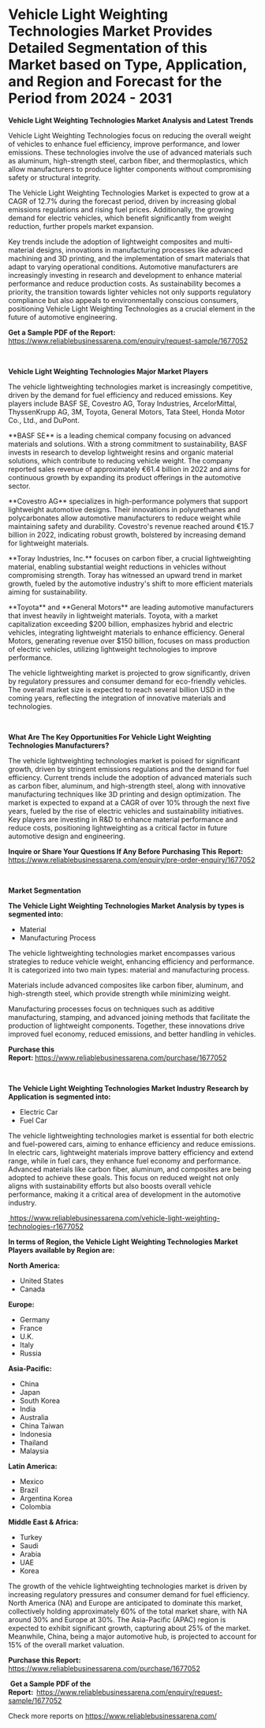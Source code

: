 <p><h1>Vehicle Light Weighting Technologies Market Provides Detailed Segmentation of this Market based on Type, Application, and Region and Forecast for the Period from 2024 - 2031</h1></p><p><strong>Vehicle Light Weighting Technologies Market Analysis and Latest Trends</strong></p>
<p><p>Vehicle Light Weighting Technologies focus on reducing the overall weight of vehicles to enhance fuel efficiency, improve performance, and lower emissions. These technologies involve the use of advanced materials such as aluminum, high-strength steel, carbon fiber, and thermoplastics, which allow manufacturers to produce lighter components without compromising safety or structural integrity. </p><p>The Vehicle Light Weighting Technologies Market is expected to grow at a CAGR of 12.7% during the forecast period, driven by increasing global emissions regulations and rising fuel prices. Additionally, the growing demand for electric vehicles, which benefit significantly from weight reduction, further propels market expansion. </p><p>Key trends include the adoption of lightweight composites and multi-material designs, innovations in manufacturing processes like advanced machining and 3D printing, and the implementation of smart materials that adapt to varying operational conditions. Automotive manufacturers are increasingly investing in research and development to enhance material performance and reduce production costs. As sustainability becomes a priority, the transition towards lighter vehicles not only supports regulatory compliance but also appeals to environmentally conscious consumers, positioning Vehicle Light Weighting Technologies as a crucial element in the future of automotive engineering.</p></p>
<p><strong>Get a Sample PDF of the Report:&nbsp;</strong> <a href="https://www.reliablebusinessarena.com/enquiry/request-sample/1677052?utm_campaign=1943&utm_medium=2&utm_source=Github&utm_content=ia&utm_term=28122024&utm_id=vehicle-light-weighting-technologies">https://www.reliablebusinessarena.com/enquiry/request-sample/1677052</a></p>
<p>&nbsp;</p>
<p><strong>Vehicle Light Weighting Technologies Major Market Players</strong></p>
<p><p>The vehicle lightweighting technologies market is increasingly competitive, driven by the demand for fuel efficiency and reduced emissions. Key players include BASF SE, Covestro AG, Toray Industries, ArcelorMittal, ThyssenKrupp AG, 3M, Toyota, General Motors, Tata Steel, Honda Motor Co., Ltd., and DuPont.</p><p>**BASF SE** is a leading chemical company focusing on advanced materials and solutions. With a strong commitment to sustainability, BASF invests in research to develop lightweight resins and organic material solutions, which contribute to reducing vehicle weight. The company reported sales revenue of approximately €61.4 billion in 2022 and aims for continuous growth by expanding its product offerings in the automotive sector.</p><p>**Covestro AG** specializes in high-performance polymers that support lightweight automotive designs. Their innovations in polyurethanes and polycarbonates allow automotive manufacturers to reduce weight while maintaining safety and durability. Covestro's revenue reached around €15.7 billion in 2022, indicating robust growth, bolstered by increasing demand for lightweight materials.</p><p>**Toray Industries, Inc.** focuses on carbon fiber, a crucial lightweighting material, enabling substantial weight reductions in vehicles without compromising strength. Toray has witnessed an upward trend in market growth, fueled by the automotive industry's shift to more efficient materials aiming for sustainability.</p><p>**Toyota** and **General Motors** are leading automotive manufacturers that invest heavily in lightweight materials. Toyota, with a market capitalization exceeding $200 billion, emphasizes hybrid and electric vehicles, integrating lightweight materials to enhance efficiency. General Motors, generating revenue over $150 billion, focuses on mass production of electric vehicles, utilizing lightweight technologies to improve performance.</p><p>The vehicle lightweighting market is projected to grow significantly, driven by regulatory pressures and consumer demand for eco-friendly vehicles. The overall market size is expected to reach several billion USD in the coming years, reflecting the integration of innovative materials and technologies.</p></p>
<p>&nbsp;</p>
<p><strong>What Are The Key Opportunities For Vehicle Light Weighting Technologies Manufacturers?</strong></p>
<p><p>The vehicle lightweighting technologies market is poised for significant growth, driven by stringent emissions regulations and the demand for fuel efficiency. Current trends include the adoption of advanced materials such as carbon fiber, aluminum, and high-strength steel, along with innovative manufacturing techniques like 3D printing and design optimization. The market is expected to expand at a CAGR of over 10% through the next five years, fueled by the rise of electric vehicles and sustainability initiatives. Key players are investing in R&D to enhance material performance and reduce costs, positioning lightweighting as a critical factor in future automotive design and engineering.</p></p>
<p><strong>Inquire or Share Your Questions If Any Before Purchasing This Report:</strong> <a href="https://www.reliablebusinessarena.com/enquiry/pre-order-enquiry/1677052?utm_campaign=1943&utm_medium=2&utm_source=Github&utm_content=ia&utm_term=28122024&utm_id=vehicle-light-weighting-technologies">https://www.reliablebusinessarena.com/enquiry/pre-order-enquiry/1677052</a></p>
<p>&nbsp;</p>
<p><strong>Market Segmentation</strong></p>
<p><strong>The Vehicle Light Weighting Technologies Market Analysis by types is segmented into:</strong></p>
<p><ul><li>Material</li><li>Manufacturing Process</li></ul></p>
<p><p>The vehicle lightweighting technologies market encompasses various strategies to reduce vehicle weight, enhancing efficiency and performance. It is categorized into two main types: material and manufacturing process. </p><p>Materials include advanced composites like carbon fiber, aluminum, and high-strength steel, which provide strength while minimizing weight. </p><p>Manufacturing processes focus on techniques such as additive manufacturing, stamping, and advanced joining methods that facilitate the production of lightweight components. Together, these innovations drive improved fuel economy, reduced emissions, and better handling in vehicles.</p></p>
<p><strong>Purchase this Report:&nbsp;</strong><a href="https://www.reliablebusinessarena.com/purchase/1677052?utm_campaign=1943&utm_medium=2&utm_source=Github&utm_content=ia&utm_term=28122024&utm_id=vehicle-light-weighting-technologies">https://www.reliablebusinessarena.com/purchase/1677052</a></p>
<p>&nbsp;</p>
<p><strong>The Vehicle Light Weighting Technologies Market Industry Research by Application is segmented into:</strong></p>
<p><ul><li>Electric Car</li><li>Fuel Car</li></ul></p>
<p><p>The vehicle lightweighting technologies market is essential for both electric and fuel-powered cars, aiming to enhance efficiency and reduce emissions. In electric cars, lightweight materials improve battery efficiency and extend range, while in fuel cars, they enhance fuel economy and performance. Advanced materials like carbon fiber, aluminum, and composites are being adopted to achieve these goals. This focus on reduced weight not only aligns with sustainability efforts but also boosts overall vehicle performance, making it a critical area of development in the automotive industry.</p></p>
<p><a href="https://www.reliablebusinessarena.com/vehicle-light-weighting-technologies-r1677052?utm_campaign=1943&utm_medium=2&utm_source=Github&utm_content=ia&utm_term=28122024&utm_id=vehicle-light-weighting-technologies">&nbsp;https://www.reliablebusinessarena.com/vehicle-light-weighting-technologies-r1677052</a></p>
<p><strong>In terms of Region, the Vehicle Light Weighting Technologies Market Players available by Region are:</strong></p>
<p>
    <p> <strong> North America: </strong>
        <ul>
            <li>United States</li>
            <li>Canada</li>
        </ul>
        </p> 
    <p> <strong> Europe: </strong>
        <ul>
            <li>Germany</li>
            <li>France</li>
            <li>U.K.</li>
            <li>Italy</li>
            <li>Russia</li>
        </ul>
        </p> 
    <p> <strong> Asia-Pacific: </strong>
        <ul>
            <li>China</li>
            <li>Japan</li>
            <li>South Korea</li>
            <li>India</li>
            <li>Australia</li>
            <li>China Taiwan</li>
            <li>Indonesia</li>
            <li>Thailand</li>
            <li>Malaysia</li>
        </ul>
        </p> 
    <p> <strong> Latin America: </strong>
        <ul>
            <li>Mexico</li>
            <li>Brazil</li>
            <li>Argentina Korea</li>
            <li>Colombia</li>
        </ul>
        </p> 
    <p> <strong> Middle East & Africa: </strong>
        <ul>
            <li>Turkey</li>
            <li>Saudi</li>
            <li>Arabia</li>
            <li>UAE</li>
            <li>Korea</li>
        </ul>
    </p>
    </p>
<p><p>The growth of the vehicle lightweighting technologies market is driven by increasing regulatory pressures and consumer demand for fuel efficiency. North America (NA) and Europe are anticipated to dominate this market, collectively holding approximately 60% of the total market share, with NA around 30% and Europe at 30%. The Asia-Pacific (APAC) region is expected to exhibit significant growth, capturing about 25% of the market. Meanwhile, China, being a major automotive hub, is projected to account for 15% of the overall market valuation.</p></p>
<p><strong>Purchase this Report: </strong><a href="https://www.reliablebusinessarena.com/purchase/1677052?utm_campaign=1943&utm_medium=2&utm_source=Github&utm_content=ia&utm_term=28122024&utm_id=vehicle-light-weighting-technologies">https://www.reliablebusinessarena.com/purchase/1677052</a></p>
<p>&nbsp;<strong>Get a Sample PDF of the Report:&nbsp;&nbsp;</strong><a href="https://www.reliablebusinessarena.com/enquiry/request-sample/1677052?utm_campaign=1943&utm_medium=2&utm_source=Github&utm_content=ia&utm_term=28122024&utm_id=vehicle-light-weighting-technologies">https://www.reliablebusinessarena.com/enquiry/request-sample/1677052</a></p>
<p><strong></strong></p>
<p>Check more reports on <a href="https://www.reliablebusinessarena.com/?utm_campaign=1943&utm_medium=2&utm_source=Github&utm_content=ia&utm_term=28122024&utm_id=vehicle-light-weighting-technologies">https://www.reliablebusinessarena.com/</a></p>